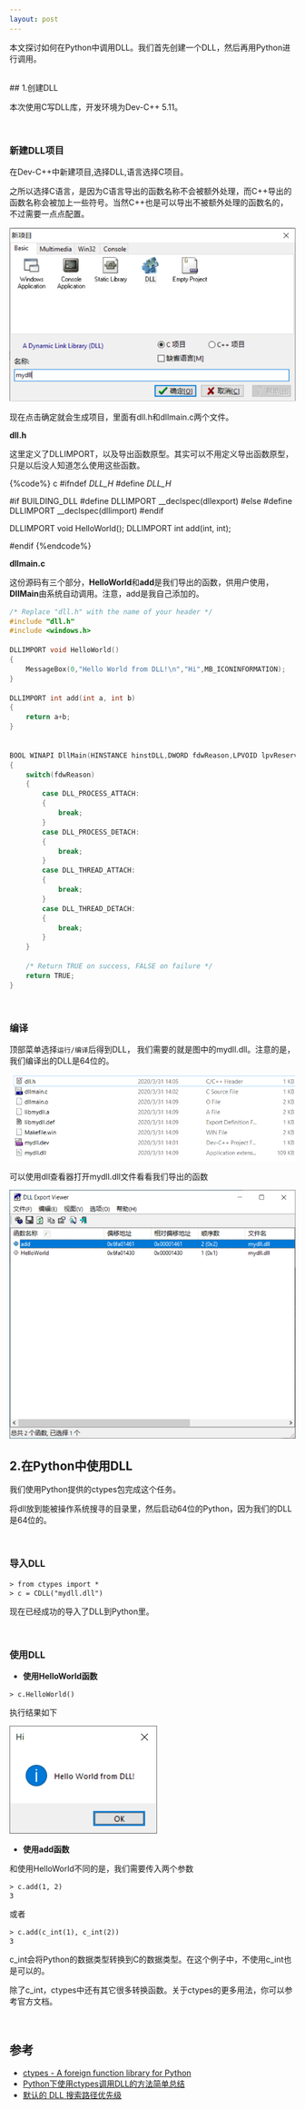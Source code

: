```yaml
---
layout: post
---
```

本文探讨如何在Python中调用DLL。我们首先创建一个DLL，然后再用Python进行调用。

<br>
## 1.创建DLL

本次使用C写DLL库，开发环境为Dev-C++ 5.11。

<br>

### 新建DLL项目

在Dev-C++中新建项目,选择DLL,语言选择C项目。

之所以选择C语言，是因为C语言导出的函数名称不会被额外处理，而C++导出的函数名称会被加上一些符号。当然C++也是可以导出不被额外处理的函数名的，不过需要一点点配置。

![image-20200331140111314](/assets/image-20200331140111314.png)

现在点击确定就会生成项目，里面有dll.h和dllmain.c两个文件。

**dll.h**

这里定义了DLLIMPORT，以及导出函数原型。其实可以不用定义导出函数原型，只是以后没人知道怎么使用这些函数。

{%code%}
c
#ifndef _DLL_H_
#define _DLL_H_

#if BUILDING_DLL
#define DLLIMPORT __declspec(dllexport)
#else
#define DLLIMPORT __declspec(dllimport)
#endif

DLLIMPORT void HelloWorld();
DLLIMPORT int add(int, int);

#endif
{%endcode%}



**dllmain.c**

这份源码有三个部分，**HelloWorld**和**add**是我们导出的函数，供用户使用，**DllMain**由系统自动调用。注意，add是我自己添加的。

```c
/* Replace "dll.h" with the name of your header */
#include "dll.h"
#include <windows.h>

DLLIMPORT void HelloWorld()
{
	MessageBox(0,"Hello World from DLL!\n","Hi",MB_ICONINFORMATION);
}

DLLIMPORT int add(int a, int b)
{
	return a+b;
}


BOOL WINAPI DllMain(HINSTANCE hinstDLL,DWORD fdwReason,LPVOID lpvReserved)
{
	switch(fdwReason)
	{
		case DLL_PROCESS_ATTACH:
		{
			break;
		}
		case DLL_PROCESS_DETACH:
		{
			break;
		}
		case DLL_THREAD_ATTACH:
		{
			break;
		}
		case DLL_THREAD_DETACH:
		{
			break;
		}
	}
	
	/* Return TRUE on success, FALSE on failure */
	return TRUE;
}
```

<br>

### 编译

顶部菜单选择`运行/编译`后得到DLL， 我们需要的就是图中的mydll.dll。注意的是，我们编译出的DLL是64位的。

![image-20200331141047704](/assets/image-20200331141047704.png)

可以使用dll查看器打开mydll.dll文件看看我们导出的函数

<img src="/assets/image-20200331141354227.png" alt="image-20200331141354227" style="zoom: 67%;" />

<br>

## 2.在Python中使用DLL
我们使用Python提供的ctypes包完成这个任务。

将dll放到能被操作系统搜寻的目录里，然后启动64位的Python，因为我们的DLL是64位的。

<br>

### 导入DLL

```
> from ctypes import *
> c = CDLL("mydll.dll")
```

现在已经成功的导入了DLL到Python里。

<br>

### 使用DLL

- **使用HelloWorld函数**

```
> c.HelloWorld()
```

执行结果如下

![image-20200331141436496](/assets/image-20200331141436496.png)

- **使用add函数**

和使用HelloWorld不同的是，我们需要传入两个参数

```
> c.add(1, 2)
3
```

或者

```
> c.add(c_int(1), c_int(2))
3
```

c_int会将Python的数据类型转换到C的数据类型。在这个例子中，不使用c_int也是可以的。

除了c_int，ctypes中还有其它很多转换函数。关于ctypes的更多用法，你可以参考官方文档。

<br>

## 参考

- [ctypes - A foreign function library for Python](https://docs.python.org/3/library/ctypes.htm)
- [Python下使用ctypes调用DLL的方法简单总结](http://www.5bug.wang/post/74.html)
- [默认的 DLL 搜索路径优先级](https://mazhuang.org/2014/07/13/dllsearch/)

